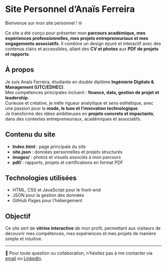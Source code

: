 # Site Personnel d’Anaïs Ferreira

Bienvenue sur mon site personnel ! 🌐  

Ce site a été conçu pour présenter mon **parcours académique, mes expériences professionnelles, mes projets entrepreneuriaux et mes engagements associatifs**. Il combine un design épuré et interactif avec des contenus clairs et accessibles, allant des **CV et photos** aux **PDF de projets et rapports**.

## À propos

Je suis Anaïs Ferreira, étudiante en double diplôme **Ingénierie Digitale & Management (UTC/EDHEC)**.  
Mes compétences principales incluent : **finance, data, gestion de projet et leadership**.  
Curieuse et créative, je mêle rigueur analytique et sens esthétique, avec une passion pour la **mode, le luxe et l’innovation technologique**.  
Je transforme des idées ambitieuses en **projets concrets et impactants**, dans des contextes entrepreneuriaux, académiques et associatifs.

## Contenu du site

- **Index.html** : page principale du site  
- **site.json** : données personnelles et projets structurés  
- **images/** : photos et visuels associés à mon parcours  
- **pdf/** : rapports, projets et certifications en format PDF  

## Technologies utilisées

- HTML, CSS et JavaScript pour le front-end  
- JSON pour la gestion des données  
- GitHub Pages pour l’hébergement  

## Objectif

Ce site sert de **vitrine interactive** de mon profil, permettant aux visiteurs de découvrir mes compétences, mes expériences et mes projets de manière simple et intuitive.  

---

🔗 Pour toute question ou collaboration, n’hésitez pas à me contacter via [email](mailto:anais.ferreira@gmail.com) ou [LinkedIn](https://www.linkedin.com/in/anaisferreira/).

